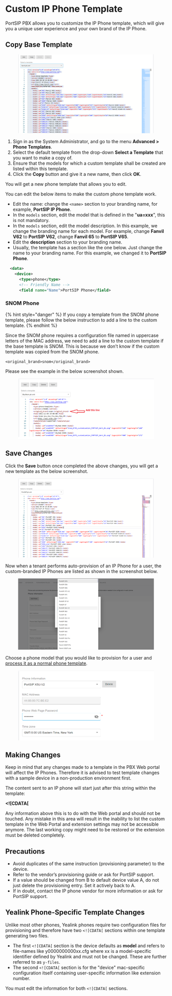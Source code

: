 # Custom IP Phone Template

PortSIP PBX allows you to customize the IP Phone template, which will give you a unique user experience and your own brand of the IP Phone.

## Copy Base Template

<figure><img src="../../../.gitbook/assets/phone_template_1.png" alt=""><figcaption></figcaption></figure>

1. Sign in as the System Administrator, and go to the menu **Advanced > Phone Templates**.
2. Select the default template from the drop-down **Select a Template** that you want to make a copy of.
3. Ensure that the models for which a custom template shall be created are listed within this template.
4. Click the **Copy** button and give it a new name, then click **OK**.&#x20;

You will get a new phone template that allows you to edit.&#x20;

You can edit the below items to make the custom phone template work.

* Edit the name: change the `<name>` section to your branding name, for example, **PortSIP IP Phone**.
* In the `models` section, edit the model that is defined in the "**ua=xxx**", this is not mandatory.
* In the `models` section, edit the model description. In this example, we change the branding name for each model. For example, change **Fanvil V62** to **PortSIP V62**, change **Fanvil 65** to **PortSIP V65**.
* Edit the **description** section to your branding name.
* Usually, the template has a section like the one below. Just change the name to your branding name. For this example, we changed it to **PortSIP Phone**.

```xml
  <data>
    <device>
      <type>phone</type>
      <!-- Friendly Name -->
      <field name="Name">PortSIP Phone</field>
```

### SNOM Phone

{% hint style="danger" %}
If you copy a template from the SNOM phone template, please follow the below instruction to add a line to the custom template.
{% endhint %}

Since the SNOM phone requires a configuration file named in uppercase letters of the MAC address, we need to add a line to the custom template if the base template is SNOM. This is because we don’t know if the custom template was copied from the SNOM phone.

```
<original_brand>snom</original_brand>
```

Please see the example in the below screenshot shown.

<figure><img src="../../../.gitbook/assets/custom_snom.png" alt=""><figcaption></figcaption></figure>

## Save Changes

Click the **Save** button once completed the above changes, you will get a new template as the below screenshot.

<figure><img src="../../../.gitbook/assets/phone_template_2.png" alt=""><figcaption></figcaption></figure>

Now when a tenant performs auto-provision of an IP Phone for a user, the custom-branded IP Phones are listed as shown in the screenshot below.

<figure><img src="../../../.gitbook/assets/phone_template_3.png" alt=""><figcaption></figcaption></figure>

Choose a phone model that you would like to provision for a user and [process it as a normal phone template](./).

<figure><img src="../../../.gitbook/assets/phone_template_4.png" alt=""><figcaption></figcaption></figure>

## **Making Changes**

Keep in mind that any changes made to a template in the PBX Web portal will affect the IP Phones. Therefore it is advised to test template changes with a sample device in a non-production environment first.

The content sent to an IP phone will start just after this string within the template:

**\<!\[CDATA\[**

Any information above this is to do with the Web portal and should not be touched. Any mistake in this area will result in the inability to list the custom template in the Web Portal and extension settings may not be accessible anymore. The last working copy might need to be restored or the extension must be deleted completely.

## Precautions&#x20;

* Avoid duplicates of the same instruction (provisioning parameter) to the device.&#x20;
* Refer to the vendor’s provisioning guide or ask for PortSIP support.
* If a value should be changed from B to default device value A, do not just delete the provisioning entry. Set it actively back to A.&#x20;
* If in doubt, contact the IP phone vendor for more information or ask for PortSIP support.

## Yealink Phone-Specific Template Changes <a href="#h.3ifas3c43rjk" id="h.3ifas3c43rjk"></a>

Unlike most other phones, Yealink phones require two configuration files for provisioning and therefore have two `<![CDATA[` sections within one template generating two files.

* The first `<![CDATA[` section is the device defaults as **model** and refers to file-names like y0000000000xx.cfg where xx is a model-specific identifier defined by Yealink and must not be changed. These are further referred to as `y-files`.
* The second `<![CDATA[` section is for the "device" mac-specific configuration itself containing user-specific information like extension number.

You must edit the information for both `<![CDATA[` sections.



